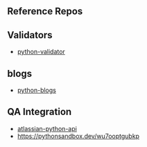 ## Reference Repos

## Validators

- [python-validator](https://github.com/python-validators/validators.git)


## blogs

- [python-blogs](https://rednafi.github.io/digressions/)


## QA Integration

- [atlassian-python-api]( https://github.com/atlassian-api/atlassian-python-api.git)
- https://pythonsandbox.dev/wu7ooptgubkp
